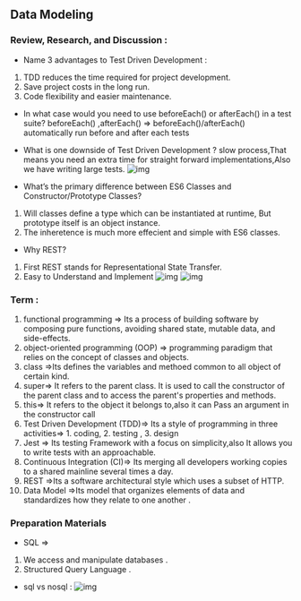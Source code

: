 ## Data Modeling 

### Review, Research, and Discussion :

- Name 3 advantages to Test Driven Development :

1. TDD reduces the time required for project development.
2. Save project costs in the long run.
3. Code flexibility and easier maintenance.

- In what case would you need to use beforeEach() or afterEach() in a test suite? 
 beforeEach() ,afterEach() => beforeEach()/afterEach() automatically run before and after each tests

 - What is one downside of Test Driven Development ? 
 slow process,That means you need an extra time for straight forward implementations,Also we have writing large tests.
 ![img](https://image.slidesharecdn.com/ttd-160117115556/95/test-driven-development-13-638.jpg?cb=1453186870)

 - What’s the primary difference between ES6 Classes and Constructor/Prototype Classes?
 1. Will classes define a type which can be instantiated at runtime, But  prototype itself is an object instance.
 2. The inheretence is much more effecient and simple with ES6 classes.

- Why REST?
1. First REST stands for Representational State Transfer.
2. Easy to Understand and Implement
![img](https://www.servercake.blog/wp-content/uploads/2017/11/REST--696x522.jpg)
![img](https://images.slideplayer.com/20/6053440/slides/slide_2.jpg)




### Term : 

1. functional programming => Its a process of building software by composing pure functions, avoiding shared state, mutable data, and side-effects. 
2. object-oriented programming (OOP) => programming paradigm that relies on the concept of classes and objects. 
3. class =>Its defines the variables and methoed common to all object of certain kind.
4. super=> It refers to the parent class. It is used to call the constructor of the parent class and to access the parent's properties and methods.
5. this=> It refers to the object it belongs to,also it can Pass an argument in the constructor call
6. Test Driven Development (TDD)=> Its a style of programming in three activities=> 1. coding, 2. testing , 3. design 
7. Jest => Its testing Framework with a focus on simplicity,also It allows you to write tests with an approachable.
8. Continuous Integration (CI)=> Its  merging all developers working copies to a shared mainline several times a day.
9. REST =>Its a software architectural style which uses a subset of HTTP. 
10. Data Model =>Its model that organizes elements of data and standardizes how they relate to one another .


### Preparation Materials 

- SQL =>  
1.  We access and manipulate databases .
2. Structured Query Language  .

- sql vs nosql :
![img](https://miro.medium.com/max/1838/1*WCPKGdWossvP6N64L7xrMQ.png)